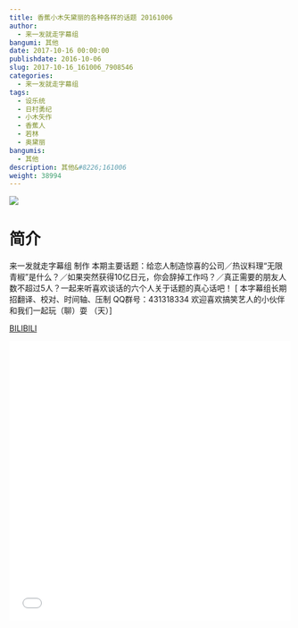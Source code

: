 ```yaml
---
title: 香蕉小木矢黛丽的各种各样的话题 20161006
author: 
  - 来一发就走字幕组
bangumi: 其他
date: 2017-10-16 00:00:00
publishdate: 2016-10-06
slug: 2017-10-16_161006_7908546
categories: 
  - 来一发就走字幕组
tags: 
  - 设乐统
  - 日村勇纪
  - 小木矢作
  - 香蕉人
  - 若林
  - 奥黛丽
bangumis: 
  - 其他
description: 其他&#8226;161006
weight: 38994
---
```


![](https://i.imgur.com/rENg1U0.jpg)

# 简介  
来一发就走字幕组 制作 本期主要话题：给恋人制造惊喜的公司／热议料理“无限青椒”是什么？／如果突然获得10亿日元，你会辞掉工作吗？／真正需要的朋友人数不超过5人？一起来听喜欢谈话的六个人关于话题的真心话吧！
[ 本字幕组长期招翻译、校对、时间轴、压制   QQ群号：431318334 欢迎喜欢搞笑艺人的小伙伴和我们一起玩（聊）耍 （天）]


  [BILIBILI](https://www.bilibili.com/video/av7908546/)


  <iframe src="//www.bilibili.com/html/html5player.html?cid=12982704&aid=7908546" width="100%" height="500" frameborder="0" allowfullscreen="allowfullscreen"></iframe>
